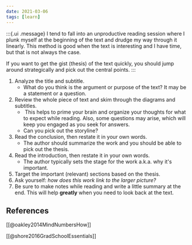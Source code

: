 ```yaml
---
date: 2021-03-06
tags: [learn]
---
```

:::{.ui .message}
I tend to fall into an unproductive reading session where I plunk myself at the beginning of the text and drudge my way through it linearly. This method is good when the text is interesting and I have time, but that is not always the case. 

If you want to get the gist (thesis) of the text quickly, you should jump around strategically and pick out the central points.
:::

1. Analyze the title and subtitle.
	- What do you think is the argument or purpose of the text? It may be a statement or a question.
2. Review the whole piece of text and skim through the diagrams and subtitles.
	-  This helps to prime your brain and organize your thoughts for what to expect while reading. Also, some questions may arise, which will keep you engaged as you seek for answers.
	- Can you pick out the storyline? 
3. Read the conclusion, then restate it in your own words.
	- The author should summarize the work and you should be able to pick out the thesis.
4. Read the introduction, then restate it in your own words.
	- The author typically sets the stage for the work a.k.a. why it's important.
5. Target the important (relevant) sections based on the thesis.
6. Ask yourself: *how does this work link to the larger picture?*
7. Be sure to make notes while reading and write a little summary at the end. This will help **greatly** when you need to look back at the text.

## References
[[@oakley2014MindNumbersHow]]

[[@shore2016GradSchoolEssentials]]

